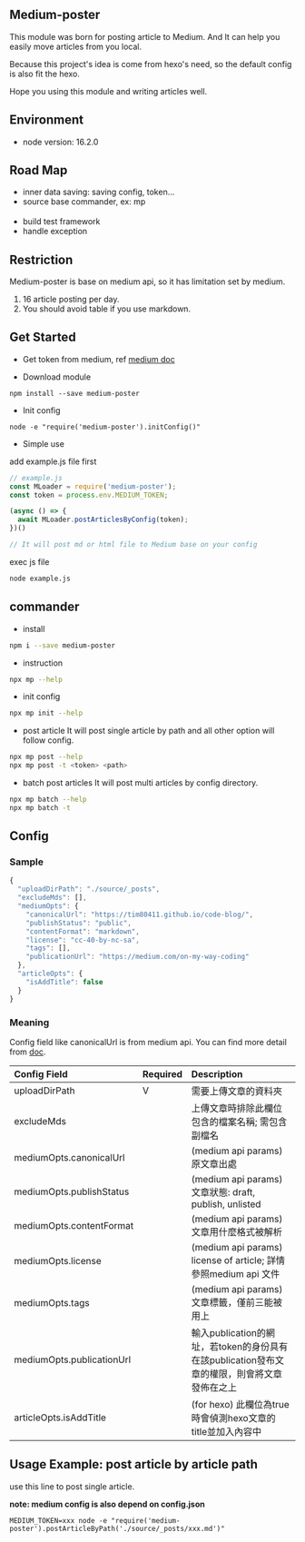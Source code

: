 ## Medium-poster
This module was born for posting article to Medium. And It can help you easily move articles from you local.

Because this project's idea is come from hexo's need, so the default config is also fit the hexo.

Hope you using this module and writing articles well.

## Environment
- node version: 16.2.0

## Road Map
- inner data saving: saving config, token...
- source base commander, ex: mp <source> <action> <option>
- build test framework
- handle exception

## Restriction
Medium-poster is base on medium api, so it has limitation set by medium.

1. 16 article posting per day.
2. You should avoid table if you use markdown.

## Get Started
- Get token from medium, ref [medium doc](https://github.com/Medium/medium-api-docs#21-self-issued-access-tokens)

- Download module
```
npm install --save medium-poster
```

- Init config
```
node -e "require('medium-poster').initConfig()"
```

- Simple use

add example.js file first
```js
// example.js
const MLoader = require('medium-poster');
const token = process.env.MEDIUM_TOKEN;

(async () => {
  await MLoader.postArticlesByConfig(token);
})()

// It will post md or html file to Medium base on your config
```

exec js file
```bash
node example.js
```

## commander
- install
```bash
npm i --save medium-poster
```

- instruction
```bash
npx mp --help
```

- init config
```bash
npx mp init --help
```

- post article
It will post single article by path and all other option will follow config.
```bash
npx mp post --help
npx mp post -t <token> <path>
```

- batch post articles
It will post multi articles by config directory.
```bash
npx mp batch --help
npx mp batch -t
```

## Config
### Sample
```javascript
{
  "uploadDirPath": "./source/_posts",
  "excludeMds": [],
  "mediumOpts": {
    "canonicalUrl": "https://tim80411.github.io/code-blog/",
    "publishStatus": "public",
    "contentFormat": "markdown",
    "license": "cc-40-by-nc-sa",
    "tags": [],
    "publicationUrl": "https://medium.com/on-my-way-coding"
  },
  "articleOpts": {
    "isAddTitle": false
  }
}
```
### Meaning
Config field like canonicalUrl is from medium api.
You can find more detail from [doc](https://github.com/Medium/medium-api-docs#creating-a-post).

| Config Field              | Required | Description                                                                                 |
| :------------------------ | -------- | :------------------------------------------------------------------------------------------ |
| uploadDirPath             | V        | 需要上傳文章的資料夾                                                                        |
| excludeMds                |          | 上傳文章時排除此欄位包含的檔案名稱; 需包含副檔名                                            |
| mediumOpts.canonicalUrl   |          | (medium api params) 原文章出處                                                              |
| mediumOpts.publishStatus  |          | (medium api params) 文章狀態: draft, publish, unlisted                                      |
| mediumOpts.contentFormat  |          | (medium api params) 文章用什麼格式被解析                                                    |
| mediumOpts.license        |          | (medium api params) license of article;  詳情參照medium api 文件                            |
| mediumOpts.tags           |          | (medium api params) 文章標籤，僅前三能被用上                                                |
| mediumOpts.publicationUrl |          | 輸入publication的網址，若token的身份具有在該publication發布文章的權限，則會將文章發佈在之上 |
| articleOpts.isAddTitle    |          | (for hexo) 此欄位為true時會偵測hexo文章的title並加入內容中                                  |

## Usage Example: post article by article path
use this line to post single article.

**note: medium config is also depend on config.json**

```shell
MEDIUM_TOKEN=xxx node -e "require('medium-poster').postArticleByPath('./source/_posts/xxx.md')"
```